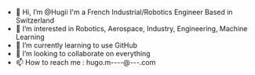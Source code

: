 - 👋 Hi, I’m @Hugii
      I'm a French Industrial/Robotics Engineer Based in Switzerland
- 👀 I’m interested in Robotics, Aerospace, Industry, Engineering, Machine Learning
- 🌱 I’m currently learning to use GitHub
- 💞️ I’m looking to collaborate on everything
- 📫 How to reach me : hugo.m----@---.com
